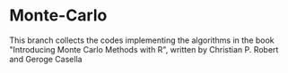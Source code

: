 # Monte-Carlo
This branch collects the codes implementing the algorithms in the book "Introducing Monte Carlo Methods with R", written by Christian P. Robert and Geroge Casella
